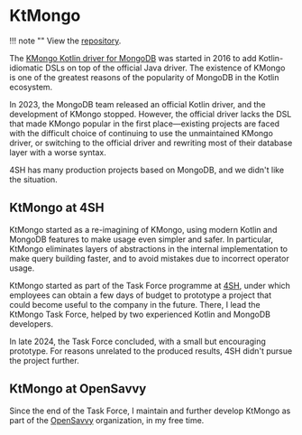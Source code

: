 # KtMongo

!!! note ""
    View the [repository](https://gitlab.com/opensavvy/ktmongo).

The [KMongo Kotlin driver for MongoDB](https://litote.org/kmongo/) was started in 2016 to add Kotlin-idiomatic DSLs on top of the official Java driver. The existence of KMongo is one of the greatest reasons of the popularity of MongoDB in the Kotlin ecosystem.

In 2023, the MongoDB team released an official Kotlin driver, and the development of KMongo stopped. However, the official driver lacks the DSL that made KMongo popular in the first place—existing projects are faced with the difficult choice of continuing to use the unmaintained KMongo driver, or switching to the official driver and rewriting most of their database layer with a worse syntax.

4SH has many production projects based on MongoDB, and we didn't like the situation.

## KtMongo at 4SH

KtMongo started as a re-imagining of KMongo, using modern Kotlin and MongoDB features to make usage even simpler and safer. In particular, KtMongo eliminates layers of abstractions in the internal implementation to make query building faster, and to avoid mistakes due to incorrect operator usage.

KtMongo started as part of the Task Force programme at [4SH](4sh.md), under which employees can obtain a few days of budget to prototype a project that could become useful to the company in the future. There, I lead the KtMongo Task Force, helped by two experienced Kotlin and MongoDB developers.

In late 2024, the Task Force concluded, with a small but encouraging prototype. For reasons unrelated to the produced results, 4SH didn't pursue the project further.

## KtMongo at OpenSavvy

Since the end of the Task Force, I maintain and further develop KtMongo as part of the [OpenSavvy](opensavvy.md) organization, in my free time.
